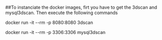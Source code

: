 ##To instanciate the docker images, firt you have to get the 3dscan and mysql3dscan. Then execute the following commands

docker run -it --rm  -p 8080:8080 3dscan

docker run -it --rm  -p 3306:3306 mysql3dscan